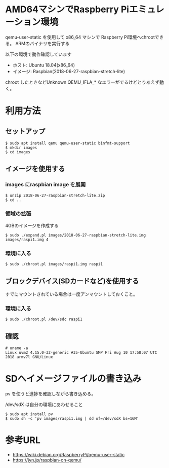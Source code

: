 # AMD64マシンでRaspberry Piエミュレーション環境

qemu-user-static を使用して x86\_64 マシンで Raspberry Pi環境へchrootできる。
ARMのバイナリを実行する

以下の環境で動作確認しています
* ホスト: Ubuntu 18.04(x86\_64)
* イメージ: Raspbian(2018-06-27-raspbian-stretch-lite)

chroot したときなどUnknown QEMU\_IFLA_\* なエラーがでるけどとりあえず動く。

# 利用方法

## セットアップ

	$ sudo apt install qemu qemu-user-static binfmt-support
	$ mkdir images
	$ cd images

## イメージを使用する

### images にraspbian image を展開

	$ unzip 2018-06-27-raspbian-stretch-lite.zip
	$ cd ..

### 領域の拡張

4GBのイメージを作成する

	$ sudo ./expand.pl images/2018-06-27-raspbian-stretch-lite.img images/raspi1.img 4

### 環境に入る

	$ sudo ./chroot.pl images/raspi1.img raspi1

## ブロックデバイス(SDカードなど)を使用する

すでにマウントされている場合は一度アンマウントしておくこと。

### 環境に入る

	$ sudo ./chroot.pl /dev/sdc raspi1

## 確認

	# uname -a
	Linux uvm2 4.15.0-32-generic #35-Ubuntu SMP Fri Aug 10 17:58:07 UTC 2018 armv7l GNU/Linux

# SDへイメージファイルの書き込み

pv を使うと進捗を確認しながら書き込める。

/dev/sdX は自分の環境にあわせること

	$ sudo apt install pv
	$ sudo sh -c 'pv images/raspi1.img | dd of=/dev/sdX bs=16M'

# 参考URL

* https://wiki.debian.org/RaspberryPi/qemu-user-static
* https://jyn.jp/raspbian-on-qemu/

